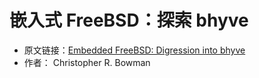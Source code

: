# 嵌入式 FreeBSD：探索 bhyve 

- 原文链接：[Embedded FreeBSD: Digression into bhyve](https://freebsdfoundation.org/our-work/journal/browser-based-edition/kernel-development/embedded-freebsd-digression-into-bhyve/)
- 作者： Christopher R. Bowman
